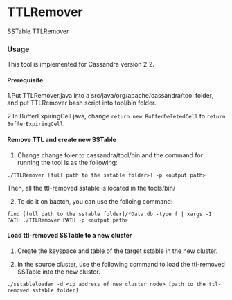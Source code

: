 # TTLRemover
SSTable TTLRemover


### Usage

This tool is implemented for Cassandra version 2.2.

#### Prerequisite

1.Put TTLRemover.java into a src/java/org/apache/cassandra/tool folder, and put TTLRemover bash script into tool/bin folder.


2.In BufferExpiringCell.java, change `return new BufferDeletedCell` to `return BufferExpiringCell`.


#### Remove TTL and create new SSTable

1. Change change foler to cassandra/tool/bin and the command for running the tool is as the following:

`./TTLRemover [full path to the sstable folder>] -p <output path>`

Then, all the ttl-removed sstable is located in the tools/bin/<output path>


2. To do it on bactch, you can use the folloing command:

`find [full path to the sstable folder]/*Data.db -type f | xargs -I PATH ./TTLRemover PATH -p <output path>`

#### Load ttl-removed SSTable to a new cluster

1. Create the keyspace and table of the target sstable in the new cluster.


2. In the source cluster, use the following command to load the ttl-removed SSTable into the new cluster.

`./sstableloader -d <ip address of new cluster node> [path to the ttl-removed sstable folder]`







